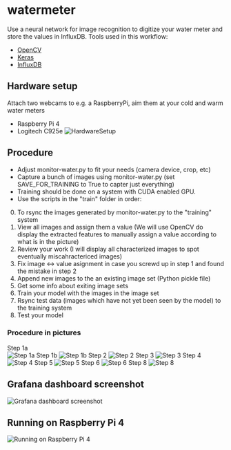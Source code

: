 # watermeter
Use a neural network for image recognition to digitize your water meter and store the values in InfluxDB.
Tools used in this workflow:
  * [OpenCV](https://opencv.org/)
  * [Keras](https://keras.io/)
  * [InfluxDB](https://www.influxdata.com/)

## Hardware setup
Attach two webcams to e.g. a RaspberryPi, aim them at your cold and warm water meters
  * Raspberry Pi 4
  * Logitech C925e
![HardwareSetup](https://github.com/bolausson/watermeter/blob/main/misc/HardwareSetup.jpg?raw=true)

## Procedure
  * Adjust monitor-water.py to fit your needs (camera device, crop, etc)
  * Capture a bunch of images using monitor-water.py (set SAVE_FOR_TRAINING to True to capter just everything)
  * Training should be done on a system with CUDA enabled GPU.
  * Use the scripts in the "train" folder in order:

  0. To rsync the images generated by monitor-water.py to the "training" system
  1. View all images and assign them a value (We will use OpenCV do display the extracted features to manually assign a value according to what is in the picture)
  2. Review your work (I will display all characterized images to spot eventually miscahractericed images)
  3. Fix image <-> value asignment in case you screwd up in step 1 and found the mistake in step 2
  4. Append new images to the an existing image set (Python pickle file)
  5. Get some info about exiting image sets
  6. Train your model with the images in the image set
  7. Rsync test data (images which have not yet been seen by the model) to the training system
  8. Test your model

### Procedure in pictures
Step 1a  
![Step 1a](https://github.com/bolausson/watermeter/blob/main/misc/Step-01-a.png?raw=true)
Step 1b
![Step 1b](https://github.com/bolausson/watermeter/blob/main/misc/Step-01-b.png?raw=true)
Step 2
![Step 2](https://github.com/bolausson/watermeter/blob/main/misc/Step-02.png?raw=true)
Step 3
![Step 3](https://github.com/bolausson/watermeter/blob/main/misc/Step-03.png?raw=true)
Step 4
![Step 4](https://github.com/bolausson/watermeter/blob/main/misc/Step-04.png?raw=true)
Step 5
![Step 5](https://github.com/bolausson/watermeter/blob/main/misc/Step-05.png?raw=true)
Step 6
![Step 6](https://github.com/bolausson/watermeter/blob/main/misc/Step-06.png?raw=true)
Step 8
![Step 8](https://github.com/bolausson/watermeter/blob/main/misc/Step-08.png?raw=true)

## Grafana dashboard screenshot
![Grafana dashboard screenshot](https://github.com/bolausson/watermeter/blob/main/misc/Grafana-Dashboard-Screenshot.png?raw=true)

## Running on Raspberry Pi 4
![Running on Raspberry Pi 4](https://github.com/bolausson/watermeter/blob/main/misc/visualization.png?raw=true)
